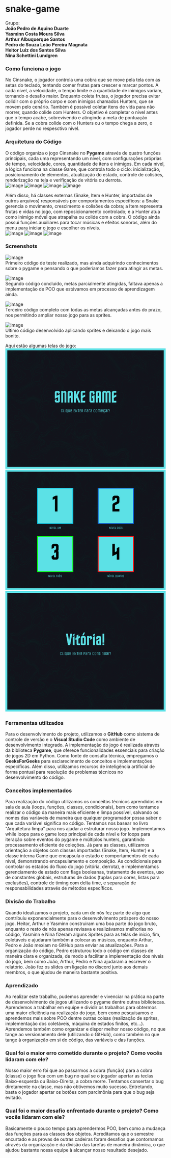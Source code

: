 # snake-game

Grupo:  
**João Pedro de Aquino Duarte**  
**Yasminn Costa Moura Silva**  
**Arthur Albuquerque Santos**  
**Pedro de Souza Leão Pereira Magnata**  
**Heitor Luiz dos Santos Silva**  
**Nina Schettini Lundgren**  

### Como funciona o jogo
No Cinsnake, o jogador controla uma cobra que se move pela tela com as setas do teclado, tentando comer frutas para crescer e marcar pontos. A cada nível, a velocidade, o tempo limite e a quantidade de inimigos variam, tornando o desafio maior. Enquanto coleta frutas, o jogador precisa evitar colidir com o próprio corpo e com inimigos chamados Hunters, que se movem pelo cenário. Também é possível coletar itens de vida para não morrer, quando colide com Hunters. O objetivo é completar o nível antes que o tempo acabe, sobrevivendo e atingindo a meta de pontuação definida. Se a cobra colide com o Hunters ou o tempo chega a zero, o jogador perde no respesctivo nível.

### Arquitetura do Código
O código organiza o jogo Cinsnake no **Pygame** através de quatro funções principais, cada uma representando um nível, com configurações próprias de tempo, velocidade, cores, quantidade de itens e inimigos. Em cada nível, a lógica funciona na classe Game, que controla todo o ciclo: inicialização, posicionamento de elementos, atualização do estado, controle de colisões, renderização na tela e verificação de vitória ou derrota.  
![image](https://github.com/Albubu07/snake-game/blob/8b134a622dbfd3b4213a855a2489bcaa1b83aff9/vers%C3%B5es/images/nvl1.png)
![image](https://github.com/Albubu07/snake-game/blob/8b134a622dbfd3b4213a855a2489bcaa1b83aff9/vers%C3%B5es/images/nvl2.png)
![image](https://github.com/Albubu07/snake-game/blob/8b134a622dbfd3b4213a855a2489bcaa1b83aff9/vers%C3%B5es/images/nvl3.png)
![image](https://github.com/Albubu07/snake-game/blob/8b134a622dbfd3b4213a855a2489bcaa1b83aff9/vers%C3%B5es/images/nvl4.png)

Além disso, há classes externas (Snake, Item e Hunter, importadas de outros arquivos) responsáveis por comportamentos específicos: a Snake gerencia o movimento, crescimento e colisões da cobra; a Item representa frutas e vidas no jogo, com reposicionamento controlado; e a Hunter atua como inimigo móvel que atrapalha ou colide com a cobra. O código ainda possui funções auxiliares para tocar músicas e efeitos sonoros, além do menu para iniciar o jogo e escolher os níveis.  
![image](https://github.com/Albubu07/snake-game/blob/8b134a622dbfd3b4213a855a2489bcaa1b83aff9/vers%C3%B5es/images/snake.png)
![image](https://github.com/Albubu07/snake-game/blob/8b134a622dbfd3b4213a855a2489bcaa1b83aff9/vers%C3%B5es/images/hunter.png)
![image](https://github.com/Albubu07/snake-game/blob/8b134a622dbfd3b4213a855a2489bcaa1b83aff9/vers%C3%B5es/images/Item.png)

### Screenshots
![image](https://github.com/Albubu07/snake-game/blob/main/versões/images/image1.png)  
Primeiro código de teste realizado, mas ainda adquirindo conhecimentos sobre o pygame e pensando o que poderíamos fazer para atingir as metas.  

![image](https://github.com/Albubu07/snake-game/blob/main/versões/images/image2.png)  
Segundo código concluído, metas parcialmente atingidas, faltava apenas a implementação de POO que estávamos em processo de aprendizagem ainda.  

![image](https://github.com/Albubu07/snake-game/blob/main/versões/images/image3.jpeg)  
Terceiro código completo com todas as metas alcançadas antes do prazo, nos permitindo ampliar nosso jogo para as sprites.  

![image](https://github.com/Albubu07/snake-game/blob/7f1c1992d6a4e9acda99e7d685353b8c31b98bbd/vers%C3%B5es/images/image4.jpeg)  
Último código desenvolvido aplicando sprites e deixando o jogo mais bonito.  

Aqui estão algumas telas do jogo:  
![image](https://github.com/Albubu07/snake-game/blob/bf5f973f5a1c473d95ba1045f53780ff23edd55f/images/menus/menu.png)
![image](https://github.com/Albubu07/snake-game/blob/bf5f973f5a1c473d95ba1045f53780ff23edd55f/images/menus/select.png)
![image](https://github.com/Albubu07/snake-game/blob/bf5f973f5a1c473d95ba1045f53780ff23edd55f/images/menus/win.png)


### Ferramentas utilizados
Para o desenvolvimento do projeto, utilizamos o **GitHub** como sistema de controle de versão e o **Visual Studio Code** como ambiente de desenvolvimento integrado. A implementação do jogo é realizada através da biblioteca **Pygame**, que oferece funcionalidades essenciais para criação de jogos 2D em Python.
Como fonte de consulta técnica, empregamos o **GeeksForGeeks** para esclarecimento de conceitos e implementações específicas. Além disso, utilizamos recursos de inteligência artificial de forma pontual para resolução de problemas técnicos no desenvolvimento do código.

### Conceitos implementados
Para realização do código utilizamos os conceitos técnicos aprendidos em sala de aula (loops, funções, classes, condicionais), bem como tentamos realizar o código da maneira mais eficiente e limpa possível, salvando os nomes das variáveis de maneira que qualquer programador possa saber o que cada variável significa no código. Tentamos nos basear no livro "Arquitetura limpa" para nos ajudar a estruturar nosso jogo. Implementamos while loops para o game loop principal de cada nível e for loops para iteração sobre eventos do pygame e múltiplos hunters, garantindo processamento eficiente de coleções. Já para as classes, utilizamos orientação a objetos com classes importadas (Snake, Item, Hunter) e a classe interna Game que encapsula o estado e comportamentos de cada nível, demonstrando encapsulamento e composição. As condicionais para controlar os estados do fluxo do jogo (vitória, derrota), e implementamos gerenciamento de estado com flags booleanas, tratamento de eventos, uso de constantes globais, estruturas de dados (tuplas para cores, listas para exclusões), controle de timing com delta time, e separação de responsabilidades através de métodos específicos.

### Divisão do Trabalho
Quando idealizamos o projeto, cada um de nós fez parte de algo que contribuiu exponencialmente para o desenvolvimento próspero do nosso jogo. Heitor, Arthur e Yasminn construiram uma boa parte do jogo bruto, enquanto o resto de nós apenas revisava e realizávamos melhorias no código, Yasminn e Nina fizeram alguns Sprites para as telas de início, fim, coletáveis e ajudaram também a colocar as músicas, enquanto Arthur, Pedro e João mexiam no GitHub para enviar as atualizações. Para a organização do código, Pedro estruturou todo o código em classes de maneira clara e organizada, de modo a facilitar a implementação dos níveis do jogo, bem como João, Arthur, Pedro e Nina ajudaram a escrever o relatório. João fez os slides em ligação no discord junto aos demais membros, o que ajudou de maneira bastante positiva.

### Aprendizado
Ao realizar este trabalho, pudemos aprender e vivenciar na prática na parte de desenvolvimento de jogos utilizando o pygame dentre outras bibliotecas. Aprendemos a trabalhar em equipe e dividir os trabalhos para obtermos uma maior eficiência na realização do jogo, bem como pesquisamos e aprendemos mais sobre POO dentre outras coisas (realização de sprites, implementação dos coletáveis, máquina de estados finitos, etc...). Aprendemos também como organizar e dispor melhor nosso código, no que tange ao versionamento dele (utilizando o GitHub), como também no que tange à organização em si do código, das variáveis e das funções.
### Qual foi o maior erro cometido durante o projeto? Como vocês lidaram com ele?
Nosso maior erro foi que ao passarmos a cobra (função) para a cobra (classe) o jogo fica com um bug no qual se o jogador apertar as teclas Baixo-esquerda ou Baixo-Direita, a cobra morre. Tentamos consertar o bug diretamente na classe, mas não obtivemos muito sucesso. Entretando, basta o jogador apertar os botões com parcimônia para que o bug seja evitado.
### Qual foi o maior desafio enfrentado durante o projeto? Como vocês lidaram com ele?
Basicamente o pouco tempo para aprendermos POO, bem como a mudança das funções para as classes dos objetos. Acreditamos que o semestre encurtado e as provas de outras cadeiras foram desafios que contornamos através da organização e da divisão das tarefas de maneira dinâmica, o que ajudou bastante nossa equipe à alcançar nosso resultado desejado.




